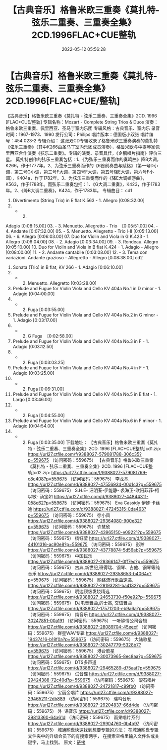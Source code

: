 ﻿---
title: 【古典音乐】格鲁米欧三重奏《莫扎特-弦乐二重奏、三重奏全集》2CD.1996FLAC+CUE整轨
date: 2022-05-12 05:56:28
categories: 古典音乐、新世纪、纯音雅乐
tags: 纯音雅乐
---
# 【古典音乐】格鲁米欧三重奏《莫扎特-弦乐二重奏、三重奏全集》2CD.1996[FLAC+CUE/整轨]

【古典音乐】格鲁米欧三重奏《莫扎特 -
弦乐二重奏、三重奏全集》2CD. 1996 [FLAC+CUE/整轨]
专辑名称：Mozart - Complete String
Trios & Duos
演奏：格鲁米欧三重奏、佩里西亚、圣马丁室内乐团
专辑风格：古典音乐、室内乐
录音时间：1967-1973、1990
发行公司：Philips
唱片版本：德国版小双张
唱片编号：454 023-2
专辑介绍：
这张双CD专辑收录了格鲁米欧三重奏演奏的莫扎特《弦乐三重奏》（其中K266由圣马丁室内乐团成员演奏），格鲁米欧与中提琴家佩里西亚合作演奏《弦乐二重奏》。专辑的演奏、录音具佳，《企鹅唱片指南》评价三星。
莫扎特创作的弦乐三重奏包括：1、《为弦乐三重奏而作的奏鸣曲》降B大调，K266，作于1777年。2、为弦乐三重奏而作的《6首前奏曲与赋格》（第一号D小调，第二号G小调，第三号F大调，第四号F大调，第五号降E大调，第六号F小调），K404a，作于1782年。3、为弦乐三重奏而作的《降E大调嬉游曲》，K563，作于1788年。而弦乐二重奏包括：1、《G大调二重奏》，K423，作于1783年。2、《降B大调二重奏》，K424，作于1783年。
专辑曲目：
cd1
01. Divertimento (String Trio)
in E flat K.563 - 1. Allegro
[0:08:32.00]
02. - 2.
Adagio
[0:08:15.00]
03. - 3. Menuetto. Allegretto -
Trio    [0:05:51.00]
04. - 4.
Andante
[0:07:32.00]
05. - 5. Menuetto. Allegretto -
Trio I-II
[0:05:13.00]
06. - 6.
Allegro
[0:06:03.00]
07. Duo for Violin and Viola in
G K.423 - 1. Allegro
[0:06:04.00]
08. - 2.
Adagio
[0:03:34.00]
09. - 3. Rondeau.
Allegro
[0:05:10.00]
10. Duo for Violin and Viola in
B flat K.424 - 1. Adagio - Allegro
[0:08:00.00]
11. - 2. Andante
cantabile
[0:03:08.00]
12. - 3. Tema con variazioni.
Andante grazioso - Allegretto - Allegro
[0:08:38.00]
cd2
01. Sonata (Trio) in B flat, KV
266 - 1. Adagio
[0:06:10.00]
02. - 2. Menuetto.
Allegretto
[0:03:28.00]
03. Prelude and Fugue for
Violin Viola and Cello KV 404a No.1 in D minor - 1.
Adagio
[0:04:00.00]
04. - 2. Fuga
[0:03:55.00]
05. Prelude and Fugue for
Violin Viola and Cello KV 404a No.2 in G minor - 1.
Adagio
[0:03:17.00]
06. - 2. G
Fuga    [0:02:58.00]
07. Prelude and Fugue for
Violin Viola and Cello KV 404a No.3 in F - 1.
Adagio
[0:03:12.50]
08. - 2. Fuga
[0:03:03.25]
09. Prelude and Fugue for
Violin Viola and Cello KV 404a No.4 in F - 1.
Adagio
[0:03:25.00]
10. - 2. Fuga
[0:06:31.00]
11. Prelude and Fugue for
Violin Viola and Cello KV 404a No.5 in E flat - 1.
Largo
[0:03:46.00]
12. - 2. Fuga
[0:04:55.00]
13. Prelude and Fugue for
Violin Viola and Cello KV 404a No.6 in F minor - 1.
Adagio
[0:04:54.00]
14. - 2. Fuga
[0:03:35.00]
下载地址：
【古典音乐】格鲁米欧三重奏《莫扎特 - 弦乐二重奏、三重奏全集》2CD. 1996
[FLAC+CUE整轨]cd1.zip: https://url27.ctfile.com/f/9388027-579081788-306c35?p=559675
（访问密码：559675）
【古典音乐】格鲁米欧三重奏《莫扎特 - 弦乐二重奏、三重奏全集》2CD. 1996 [FLAC+CUE整轨]cd2.zip:
https://url27.ctfile.com/f/9388027-579081769-c8e408?p=559675
（访问密码：559675）
李龙基.
https://url27.ctfile.com/d/9388027-47556934-00d1c3?p=559675
（访问密码：559675）
S.H.E- 汪明荃-伊能静- 裘海正-欧阳菲菲-柯以敏- 汤宝如
https://url27.ctfile.com/d/9388027-44844311-058e62?p=559675
（访问密码：559675）
Eva Cassidy
伊娃·卡丝迪
https://url27.ctfile.com/d/9388027-47245315-0da463?p=559675
（访问密码：559675）
徐小凤
https://url27.ctfile.com/d/9388027-29364080-900e32?p=559675
（访问密码：559675）
许慧欣
https://url27.ctfile.com/d/9388027-43965150-e09221?p=559675
（访问密码：559675）
杨钰莹
https://url27.ctfile.com/d/9388027-44101316-ac90e8?p=559675
（访问密码：559675）
彭羚
https://url27.ctfile.com/d/9388027-43778874-5d56ab?p=559675
（访问密码：559675）
中国民乐
https://url27.ctfile.com/d/9388027-29366147-0ff7ec?p=559675
（访问密码：559675）
古典,新世纪,班得瑞、钢琴、吉他、钢琴等纯音乐
https://url27.ctfile.com/d/9388027-29358653-b4064c?p=559675
（访问密码：559675）
网络流行歌曲速递.
https://url27.ctfile.com/d/9388027-29193281-ba4132?p=559675
（访问密码：559675）
明达顶级发烧精选
https://url27.ctfile.com/d/9388027-24653730-f50e92?p=559675
（访问密码：559675）
DJ电音舞曲,的士高, 交谊舞曲
https://url27.ctfile.com/d/9388027-17571203-eb9a6a?p=559675
（访问密码：559675）
纯音乐
https://url27.ctfile.com/d/9388027-30247851-00a191
（访问密码：559675）
一听钟情公司合辑
https://url27.ctfile.com/d/9388027-28089704-45eecf
（访问密码：559675）
群星WAV专辑
https://url27.ctfile.com/d/9388027-19437416-b18f0a?p=559675
（访问密码：559675）
大陆歌星
https://url27.ctfile.com/d/9388027-30247779-5328b7?p=559675
（访问密码：559675）
港台歌星
https://url27.ctfile.com/d/9388027-30073965-8ec8aa?p=559675
（访问密码：559675）
DTS多声道
https://url27.ctfile.com/d/9388027-29465289-d75aaf?p=559675
（访问密码：559675）
试音碟
https://url27.ctfile.com/d/9388027-29424388-72c40d?p=559675
（访问密码：559675）
滚石唱片
https://url27.ctfile.com/d/9388027-24721817-c99fb0
（访问密码：559675）
宝丽金唱片
https://url27.ctfile.com/d/9388027-29465211-2db889
（访问密码：559675）
瑞鸣音乐
https://url27.ctfile.com/d/9388027-29204837-66d4de
（访问密码：559675）
外  语音乐
https://url27.ctfile.com/d/9388027-39813360-64a61d
（访问密码：559675）
雨果唱片系列
https://url27.ctfile.com/d/9388027-29904760-0b4b97
（访问密码：559675）
城通网盘快速找到想要专辑的方法：
在城通网盘专辑文件夹中的升级会员下的有搜索两字，
在搜索空格里输入文件名或关键字，马上找到。
原文：[链接](https://blog.sina.com.cn/s/blog_1647c7e7601030x76.html)